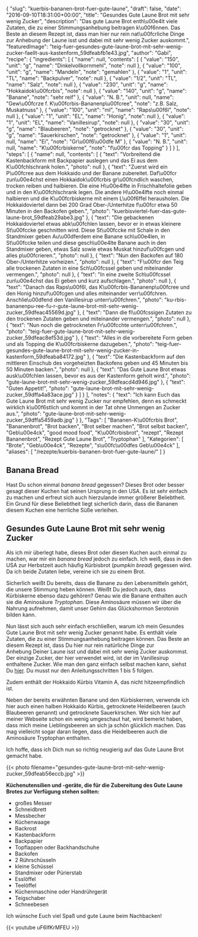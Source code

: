 {
    "slug": "kuerbis-bananen-brot-fuer-gute-laune",
    "draft": false,
    "date": "2016-09-10T18:31:00+00:00",
    "title": "Gesundes Gute Laune Brot mit sehr wenig Zucker",
    "description": "Das gute Laune Brot enth\u00e4lt viele Zutaten, die zu einer Stimmungsanhebung beitragen k\u00f6nnen. Das Beste an diesem Rezept ist, dass man hier nur rein nat\u00fcrliche Dinge zur Anhebung der Laune isst und dabei mit sehr wenig Zucker auskommt.",
    "featuredImage": "teig-fuer-gesundes-gute-laune-brot-mit-sehr-wenig-zucker-faellt-aus-kastenform_59dfeabfb1e43.jpg",
    "author": "Gabi",
    "recipe": {
        "ingredients": [
            {
                "name": null,
                "contents": [
                    {
                        "value": "150",
                        "unit": "g",
                        "name": "Dinkelvollkornmehl",
                        "note": null
                    },
                    {
                        "value": "100",
                        "unit": "g",
                        "name": "Mandeln",
                        "note": "gemahlen"
                    },
                    {
                        "value": "1",
                        "unit": "TL",
                        "name": "Backpulver",
                        "note": null
                    },
                    {
                        "value": "1\/2",
                        "unit": "TL",
                        "name": "Salz",
                        "note": null
                    },
                    {
                        "value": "230",
                        "unit": "g",
                        "name": "Hokkaidok\u00fcrbis",
                        "note": null
                    },
                    {
                        "value": "140",
                        "unit": "g",
                        "name": "Banane",
                        "note": "sehr reif"
                    },
                    {
                        "value": "N. B.",
                        "unit": null,
                        "name": "Gew\u00fcrze f. K\u00fcrbis-Bananenp\u00fcree",
                        "note": "z.B. Salz, Muskatnuss"
                    },
                    {
                        "value": "100",
                        "unit": "ml",
                        "name": "Raps\u00f6l",
                        "note": null
                    },
                    {
                        "value": "1",
                        "unit": "EL",
                        "name": "Honig",
                        "note": null
                    },
                    {
                        "value": "1",
                        "unit": "EL",
                        "name": "Vanillesirup",
                        "note": null
                    },
                    {
                        "value": "30",
                        "unit": "g",
                        "name": "Blaubeeren",
                        "note": "getrocknet"
                    },
                    {
                        "value": "30",
                        "unit": "g",
                        "name": "Sauerkirschen",
                        "note": "getrocknet"
                    },
                    {
                        "value": "1",
                        "unit": null,
                        "name": "Ei",
                        "note": "Gr\u00f6\u00dfe M"
                    },
                    {
                        "value": "N. B.",
                        "unit": null,
                        "name": "K\u00fcrbiskerne",
                        "note": "f\u00fcr das Topping"
                    }
                ]
            }
        ],
        "steps": [
            {
                "name": null,
                "contents": [
                    {
                        "text": "Vorbreitend die Kastenbackform mit Backpapier auslegen und das Ei aus dem K\u00fchlschrank holen.",
                        "photo": null
                    },
                    {
                        "text": "Zuerst wird ein P\u00fcree aus dem Hokkaido und der Banane zubereitet. Daf\u00fcr zun\u00e4chst einen Hokkaidok\u00fcrbis gr\u00fcndlich waschen, trocken reiben und halbieren. Die eine H\u00e4lfte in Frischhaltefolie geben und in den K\u00fchlschrank legen. Die andere H\u00e4lfte noch einmal halbieren und die K\u00fcrbiskerne mit einem L\u00f6ffel herausholen. Die Hokkaidoviertel dann bei 200 Grad Ober-\/Unterhitze f\u00fcr etwa 50 Minuten in den Backofen geben.",
                        "photo": "kuerbisviertel-fuer-das-gute-laune-brot_59dfeab29abe3.jpg"
                    },
                    {
                        "text": "Die gebackenen Hokkaidoviertel etwas abk\u00fchlen lassen, bevor er in etwas kleinere St\u00fccke geschnitten wird. Diese St\u00fccke mit Schale in den Standmixer geben Au\u00dferdem eine Banane sch\u00e4len, in St\u00fccke teilen und diese gesch\u00e4lte Banane auch in den Standmixer geben, etwas Salz sowie etwas Muskat hinzuf\u00fcgen und alles p\u00fcrieren.",
                        "photo": null
                    },
                    {
                        "text": "Nun den Backofen auf 180 Ober-\/Unterhitze vorheizen.",
                        "photo": null
                    },
                    {
                        "text": "F\u00fcr den Teig alle trockenen Zutaten in eine Sch\u00fcssel geben und miteinander vermengen.",
                        "photo": null
                    },
                    {
                        "text": "In eine zweite Sch\u00fcssel zun\u00e4chst das Ei geben und kurz aufschlagen.",
                        "photo": null
                    },
                    {
                        "text": "Danach das Raps\u00f6l, das K\u00fcrbis-Bananenp\u00fcree und den Honig hinzuf\u00fcgen und alles miteinander verr\u00fchren. Anschlie\u00dfend den Vanillesirup unterr\u00fchren.",
                        "photo": "ku-rbis-bananenpu-ree-fu-r-gute-laune-brot-mit-sehr-wenig-zucker_59dfeac45569d.jpg"
                    },
                    {
                        "text": "Dann die fl\u00fcssigen Zutaten zu den trockenen Zutaten geben und miteinander vermengen.",
                        "photo": null
                    },
                    {
                        "text": "Nun noch die getrockneten Fr\u00fcchte unterr\u00fchren.",
                        "photo": "teig-fuer-gute-laune-brot-mit-sehr-wenig-zucker_59dfeac8ef53d.jpg"
                    },
                    {
                        "text": "Alles in die vorbereitete Form geben und als Topping die K\u00fcrbiskerne dazugeben.",
                        "photo": "teig-fuer-gesundes-gute-laune-brot-mit-sehr-wenig-zucker-in-kastenform_59dfeaba84172.jpg"
                    },
                    {
                        "text": "Die Kastenbackform auf den mittleren Einschub des vorgeheizten Backofens geben und 45 Minuten bis 50 Minuten backen.",
                        "photo": null
                    },
                    {
                        "text": "Das Gute Laune Brot etwas ausk\u00fchlen lassen, bevor es aus der Kastenform geholt wird.",
                        "photo": "gute-laune-brot-mit-sehr-wenig-zucker_59dfeacd4d946.jpg"
                    },
                    {
                        "text": "Guten Appetit!",
                        "photo": "gute-laune-brot-mit-sehr-wenig-zucker_59dffa4a83ace.jpg"
                    }
                ]
            }
        ],
        "notes": {
            "text": "Ich kann Euch das Gute Laune Brot mit sehr wenig Zucker nur empfehlen, denn es schmeckt wirklich k\u00f6stlich und kommt in der Tat ohne Unmengen an Zucker aus.",
            "photo": "gute-laune-brot-mit-sehr-wenig-zucker_59dffa5459adb.jpg"
        }
    },
    "Tags": [
        "Bananen-K\u00fcrbis Brot",
        "Bananenbrot",
        "Brot backen",
        "Brot selber machen",
        "Brot selbst backen",
        "Geb\u00e4ck",
        "good mood food",
        "K\u00fcrbisbrot",
        "rezept",
        "Rezept Bananenbrot",
        "Rezept Gute Laune Brot",
        "Tryptophan"
    ],
    "Kategorien": [
        "Brote",
        "Geb\u00e4ck",
        "Rezepte",
        "s\u00fc\u00dfes Geb\u00e4ck"
    ],
    "aliases": [
        "\/rezepte\/kuerbis-bananen-brot-fuer-gute-laune\/"
    ]
}

## Banana Bread

Hast Du schon einmal _banana bread_ gegessen? Dieses Brot oder besser gesagt dieser Kuchen hat seinen Ursprung in den USA. Es ist sehr einfach zu machen und erfreut sich auch hierzulande immer größerer Beliebtheit. Ein Grund für diese Beliebtheit liegt sicherlich darin, dass die Bananen diesem Kuchen eine herrliche Süße verleihen.

## Gesundes Gute Laune Brot mit sehr wenig Zucker

Als ich mir überlegt habe, dieses Brot oder diesen Kuchen auch einmal zu machen, war mir ein _banana bread_ jedoch zu einfach. Ich weiß, dass in den USA zur Herbstzeit auch häufig Kürbisbrot (_pumpkin bread_) gegessen wird. Da ich beide Zutaten liebe, vereine ich sie zu einem Brot.

Sicherlich weißt Du bereits, dass die Banane zu den Lebensmitteln gehört, die unsere Stimmung heben können. Weißt Du jedoch auch, dass Kürbiskerne ebenso dazu gehören? Genau wie die Banane enthalten auch sie die Aminosäure _Tryptophan_. Diese Aminosäure müssen wir über die Nahrung aufnehmen, damit unser Gehirn das Glückshormon Serotonin bilden kann.

Nun lässt sich auch sehr einfach erschließen, warum ich mein Gesundes Gute Laune Brot mit sehr wenig Zucker genannt habe. Es enthält viele Zutaten, die zu einer Stimmungsanhebung beitragen können. Das Beste an diesem Rezept ist, dass Du hier nur rein natürliche Dinge zur Anhebung Deiner Laune isst und dabei mit sehr wenig Zucker auskommst. Der einzige Zucker, der hier verwendet wird, ist der im Vanillesirup enthaltene Zucker. Wie man den ganz einfach selbst machen kann, siehst Du [hier][1]. Du musst nur den Anleitungsschritten 1 bis 5 folgen.

Zudem enthält der Hokkaido Kürbis Vitamin A, das nicht hitzeempfindlich ist.

Neben der bereits erwähnten Banane und den Kürbiskernen, verwende ich hier auch einen halben Hokkaido Kürbis, getrocknete Heidelbeeren (auch Blaubeeren genannt) und getrocknete Sauerkirschen. Wer sich hier auf meiner Webseite schon ein wenig umgeschaut hat, wird bemerkt haben, dass mich meine Lieblingsbeeren an sich ja schön glücklich machen. Das mag vielleicht sogar daran liegen, dass die Heidelbeeren auch die Aminosäure Tryptophan enthalten.

Ich hoffe, dass ich Dich nun so richtig neugierig auf das Gute Laune Brot gemacht habe.

{{< photo filename="gesundes-gute-laune-brot-mit-sehr-wenig-zucker_59dfeab56eccb.jpg" >}}

**Küchenutensilien und -geräte, die für die Zubereitung des Gute Laune Brotes zur Verfügung stehen sollten:**

 * großes Messer
 * Schneidbrett
 * Messbecher
 * Küchenwaage
 * Backrost
 * Kastenbackform
 * Backpapier
 * Topflappen oder Backhandschuhe
 * Backofen
 * 2 Rührschüsseln
 * kleine Schüssel
 * Standmixer oder Pürierstab
 * Esslöffel
 * Teelöffel
 * Küchenmaschine oder Handrührgerät
 * Teigschaber
 * Schneebesen

Ich wünsche Euch viel Spaß und gute Laune beim Nachbacken!

{{< youtube uF6IfKrMFEU >}}

 [1]: https://kochfokus.de/rezepte/fruehstuecksmuffins-mit-heidelbeeren/
